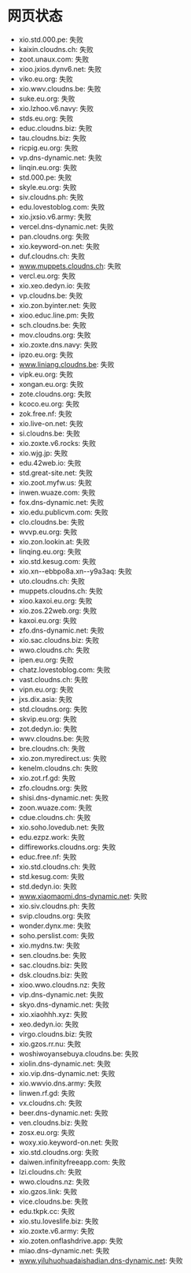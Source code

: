 # 网页状态
- xio.std.000.pe: 失败
- kaixin.cloudns.ch: 失败
- zoot.unaux.com: 失败
- xioo.jxios.dynv6.net: 失败
- viko.eu.org: 失败
- xio.wwv.cloudns.be: 失败
- suke.eu.org: 失败
- xio.lzhoo.v6.navy: 失败
- stds.eu.org: 失败
- educ.cloudns.biz: 失败
- tau.cloudns.biz: 失败
- ricpig.eu.org: 失败
- vp.dns-dynamic.net: 失败
- linqin.eu.org: 失败
- std.000.pe: 失败
- skyle.eu.org: 失败
- siv.cloudns.ph: 失败
- edu.lovestoblog.com: 失败
- xio.jxsio.v6.army: 失败
- vercel.dns-dynamic.net: 失败
- pan.cloudns.org: 失败
- xio.keyword-on.net: 失败
- duf.cloudns.ch: 失败
- www.muppets.cloudns.ch: 失败
- vercl.eu.org: 失败
- xio.xeo.dedyn.io: 失败
- vp.cloudns.be: 失败
- xio.zon.byinter.net: 失败
- xioo.educ.line.pm: 失败
- sch.cloudns.be: 失败
- mov.cloudns.org: 失败
- xio.zoxte.dns.navy: 失败
- ipzo.eu.org: 失败
- www.liniang.cloudns.be: 失败
- vipk.eu.org: 失败
- xongan.eu.org: 失败
- zote.cloudns.org: 失败
- kcoco.eu.org: 失败
- zok.free.nf: 失败
- xio.live-on.net: 失败
- si.cloudns.be: 失败
- xio.zoxte.v6.rocks: 失败
- xio.wjg.jp: 失败
- edu.42web.io: 失败
- std.great-site.net: 失败
- xio.zoot.myfw.us: 失败
- inwen.wuaze.com: 失败
- fox.dns-dynamic.net: 失败
- xio.edu.publicvm.com: 失败
- clo.cloudns.be: 失败
- wvvp.eu.org: 失败
- xio.zon.lookin.at: 失败
- linqing.eu.org: 失败
- xio.std.kesug.com: 失败
- xio.xn--ebbpo8a.xn--y9a3aq: 失败
- uto.cloudns.ch: 失败
- muppets.cloudns.ch: 失败
- xioo.kaxoi.eu.org: 失败
- xio.zos.22web.org: 失败
- kaxoi.eu.org: 失败
- zfo.dns-dynamic.net: 失败
- xio.sac.cloudns.biz: 失败
- wwo.cloudns.ch: 失败
- ipen.eu.org: 失败
- chatz.lovestoblog.com: 失败
- vast.cloudns.ch: 失败
- vipn.eu.org: 失败
- jxs.dix.asia: 失败
- std.cloudns.org: 失败
- skvip.eu.org: 失败
- zot.dedyn.io: 失败
- wwv.cloudns.be: 失败
- bre.cloudns.ch: 失败
- xio.zon.myredirect.us: 失败
- kenelm.cloudns.ch: 失败
- xio.zot.rf.gd: 失败
- zfo.cloudns.org: 失败
- shisi.dns-dynamic.net: 失败
- zoon.wuaze.com: 失败
- cdue.cloudns.ch: 失败
- xio.soho.lovedub.net: 失败
- edu.ezpz.work: 失败
- diffireworks.cloudns.org: 失败
- educ.free.nf: 失败
- xio.std.cloudns.ch: 失败
- std.kesug.com: 失败
- std.dedyn.io: 失败
- www.xiaomaomi.dns-dynamic.net: 失败
- xio.siv.cloudns.ph: 失败
- svip.cloudns.org: 失败
- wonder.dynx.me: 失败
- soho.perslist.com: 失败
- xio.mydns.tw: 失败
- sen.cloudns.be: 失败
- sac.cloudns.biz: 失败
- dsk.cloudns.biz: 失败
- xioo.wwo.cloudns.nz: 失败
- vip.dns-dynamic.net: 失败
- skyo.dns-dynamic.net: 失败
- xio.xiaohhh.xyz: 失败
- xeo.dedyn.io: 失败
- virgo.cloudns.biz: 失败
- xio.gzos.rr.nu: 失败
- woshiwoyansebuya.cloudns.be: 失败
- xiolin.dns-dynamic.net: 失败
- xio.vip.dns-dynamic.net: 失败
- xio.wwvio.dns.army: 失败
- linwen.rf.gd: 失败
- vx.cloudns.ch: 失败
- beer.dns-dynamic.net: 失败
- ven.cloudns.biz: 失败
- zosx.eu.org: 失败
- woxy.xio.keyword-on.net: 失败
- xio.std.cloudns.org: 失败
- daiwen.infinityfreeapp.com: 失败
- lzi.cloudns.ch: 失败
- wwo.cloudns.nz: 失败
- xio.gzos.link: 失败
- vice.cloudns.be: 失败
- edu.tkpk.cc: 失败
- xio.stu.loveslife.biz: 失败
- xio.zoxte.v6.army: 失败
- xio.zoten.onflashdrive.app: 失败
- miao.dns-dynamic.net: 失败
- www.yiluhuohuadaishadian.dns-dynamic.net: 失败
